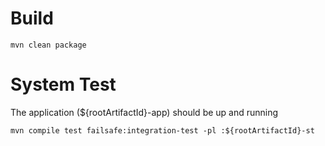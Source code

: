 # Build
```
mvn clean package
```

# System Test

The application (${rootArtifactId}-app) should be up and running

```
mvn compile test failsafe:integration-test -pl :${rootArtifactId}-st
```

